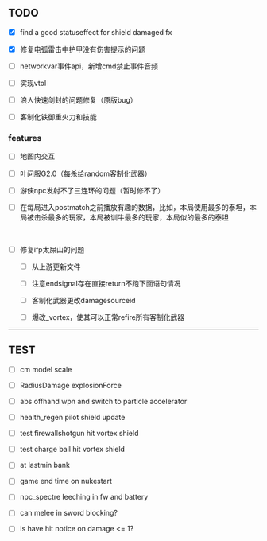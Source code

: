 ## TODO

- [x] find a good statuseffect for shield damaged fx

- [x] 修复电弧雷击中护甲没有伤害提示的问题

- [ ] networkvar事件api，新增cmd禁止事件音频

- [ ] 实现vtol

- [ ] 浪人快速剑封的问题修复（原版bug）

- [ ] 客制化铁御重火力和技能

### features

- [ ] 地图内交互

- [ ] 叶问服G2.0（每杀给random客制化武器）

- [ ] 游侠npc发射不了三连环的问题（暂时修不了）

- [ ] 在每局进入postmatch之前播放有趣的数据，比如，本局使用最多的泰坦，本局被击杀最多的玩家，本局被训牛最多的玩家，本局似的最多的泰坦

<br/>

- [ ] 修复ifp太屎山的问题

  - [ ] 从上游更新文件

  - [ ] 注意endsignal存在直接return不跑下面语句情况

  - [ ] 客制化武器更改damagesourceid

  - [ ] 爆改_vortex，使其可以正常refire所有客制化武器

----

## TEST

- [ ] cm model scale

- [ ] RadiusDamage explosionForce

- [ ] abs offhand wpn and switch to particle accelerator

- [ ] health_regen pilot shield update

- [ ] test firewallshotgun hit vortex shield

- [ ] test charge ball hit vortex shield

- [ ] at lastmin bank

- [ ] game end time on nukestart

- [ ] npc_spectre leeching in fw and battery

- [ ] can melee in sword blocking?

- [ ] is have hit notice on damage <= 1?